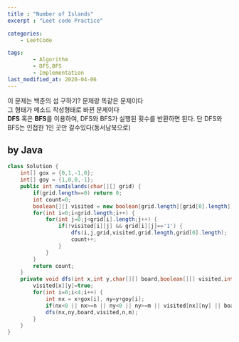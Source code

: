 ```yaml
---
title : "Number of Islands"
excerpt : "Leet code Practice"

categories:
    - LeetCode

tags:
        - Algorithm
        - DFS,BFS
        - Implementation
last_modified_at: 2020-04-06
---
```


이 문제는 백준의 섬 구하기? 문제랑 똑같은 문제이다  
그 형태가 메소드 작성형태로 바뀐 문제이다  
**DFS** 혹은 **BFS**를 이용하여, DFS와 BFS가 실행된 횟수를 반환하면 된다.
단 DFS와 BFS는 인접한 1인 곳만 갈수있다(동서남북으로)

## by Java

```java
class Solution {
    int[] gox = {0,1,-1,0};
    int[] goy = {1,0,0,-1};
    public int numIslands(char[][] grid) {
        if(grid.length==0) return 0;
        int count=0;
        boolean[][] visited = new boolean[grid.length][grid[0].length];
        for(int i=0;i<grid.length;i++) {
            for(int j=0;j<grid[i].length;j++) {
                if(!visited[i][j] && grid[i][j]=='1') {
                    dfs(i,j,grid,visited,grid.length,grid[0].length);
                    count++;
                }
            }
        }
        return count;
    }
    private void dfs(int x,int y,char[][] board,boolean[][] visited,int n,int m) {
        visited[x][y]=true;
        for(int i=0;i<4;i++) {
            int nx = x+gox[i], ny=y+goy[i];
            if(nx<0 || nx>=n || ny<0 || ny>=m || visited[nx][ny] || board[nx][ny]=='0')continue;
            dfs(nx,ny,board,visited,n,m);
        }
    }
}
```